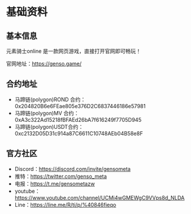 # 基础资料

## 基本信息

元素骑士online 是一款网页游戏，直接打开官网即可畅玩！

官网地址：https://genso.game/



## 合约地址

- 马蹄链(polygon)ROND 合约：0x204820B6e6FEae805e376D2C6837446186e57981
- 马蹄链(polygon)MV 合约：0xA3c322Ad15218fBFAEd26bA7f616249f7705D945
- 马蹄链(polygon)USDT合约：0xc2132D05D31c914a87C6611C10748AEb04B58e8F


## 官方社区

- Discord：https://discord.com/invite/gensometa
- 推特：https://twitter.com/genso_meta
- 电报：https://t.me/gensometazw
- youtube：https://www.youtube.com/channel/UCMi4wGMEWgC9VVps8d_NLDA
- Line：https://line.me/R/ti/p/%40846fieqo
